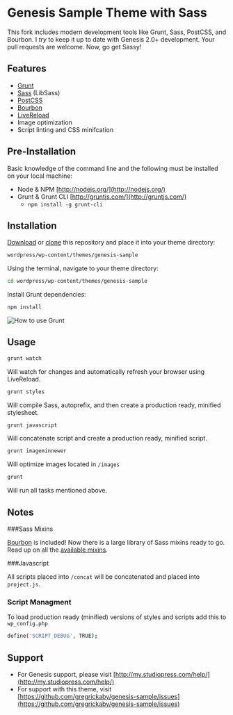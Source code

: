 Genesis Sample Theme with Sass
===

This fork includes modern development tools like Grunt, Sass, PostCSS, and Bourbon. I *try* to keep it up to date with Genesis 2.0+ development. Your pull requests are welcome. Now, go get Sassy!

## Features
* [Grunt](https://github.com/gruntjs/grunt)
* [Sass](https://github.com/sass/node-sass) (LibSass)
* [PostCSS](https://github.com/postcss/postcss)
* [Bourbon](http://bourbon.io/)
* [LiveReload](https://github.com/livereload/LiveReload)
* Image optimization
* Script linting and CSS minifcation

## Pre-Installation

Basic knowledge of the command line and the following must be installed on your local machine:

* Node & NPM [http://nodejs.org/](http://nodejs.org/)
* Grunt & Grunt CLI [http://gruntjs.com/](http://gruntjs.com/)
  *  `npm install -g grunt-cli`

## Installation

[Download](https://github.com/gregrickaby/genesis-sample/archive/master.zip) or [clone](https://github.com/gregrickaby/genesis-sample.git) this repository and place it into your theme directory:

```bash
wordpress/wp-content/themes/genesis-sample
```

Using the terminal, navigate to your theme directory:

```bash
cd wordpress/wp-content/themes/genesis-sample
```

Install Grunt dependencies:

```bash
npm install
```

![How to use Grunt](https://dl.dropbox.com/s/hic5rpb6b5kv4i2/genesis-sample-theme-setup.gif?dl=0)

## Usage

```bash
grunt watch
```

Will watch for changes and automatically refresh your browser using LiveReload.

```bash
grunt styles
```
Will compile Sass, autoprefix, and then create a production ready, minified stylesheet.

```bash
grunt javascript
```

Will concatenate script and create a production ready, minified script.

```bash
grunt imageminnewer
```

Will optimize images located in `/images`

```bash
grunt
```

Will run all tasks mentioned above.

## Notes

###Sass Mixins

[Bourbon](http://bourbon.io/) is included! Now there is a large library of Sass mixins ready to go. Read up on all the [available mixins](http://bourbon.io/docs/).

###Javascript

All scripts placed into `/concat` will be concatenated and placed into `project.js`.

### Script Managment

To load production ready (minified) versions of styles and scripts add this to `wp_config.php`

```bash
define('SCRIPT_DEBUG', TRUE);
```

## Support

* For Genesis support, please visit [http://my.studiopress.com/help/](http://my.studiopress.com/help/)
* For support with this theme, visit [https://github.com/gregrickaby/genesis-sample/issues](https://github.com/gregrickaby/genesis-sample/issues)
